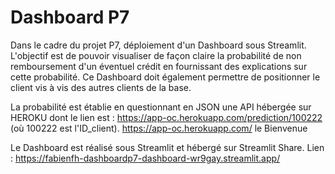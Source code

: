 # Dashboard P7

Dans le cadre du projet P7, déploiement d'un Dashboard sous Streamlit. L'objectif est de pouvoir visualiser de façon claire la probabilité de non remboursement d'un éventuel crédit en fournissant des explications sur cette probabilité. Ce Dashboard doit également permettre de positionner le client vis à vis des autres clients de la base.

La probabilité est établie en questionnant en JSON une API hébergée sur HEROKU dont le lien est : https://app-oc.herokuapp.com/prediction/100222 (où 100222 est l'ID_client). https://app-oc.herokuapp.com/ le Bienvenue

Le Dashboard est réalisé sous Streamlit et hébergé sur Streamlit Share. Lien : https://fabienfh-dashboardp7-dashboard-wr9gay.streamlit.app/
